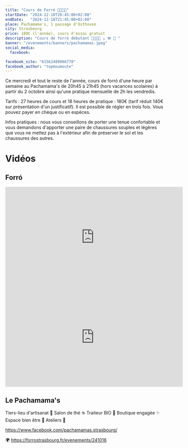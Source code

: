 ```yaml
---
title: "Cours de Forró 💃🇧🇷🕺"
startDate: "2024-12-18T20:45:00+02:00"
endDate:   "2024-12-18T21:45:00+02:00"
place: Pachamama's, 1 passage d'Osthouse
city: Strasbourg
price: 180€ (l'année), cours d'essai gratuit
description: "Cours de forró débutant 💃🇧🇷🕺 △ 🪗 🥁 "
banner: "/evenements/banners/pachamamas.jpeg"
social_media:
  facebook: 

facebook_site: "61562489966778"
facebook_author: "topmoumoute"
---
```


Ce mercredi et tout le reste de l'année, cours de forró d'une heure par semaine au Pachamama's de 20h45 à 21h45 (hors vacances scolaires) à partir du 2 octobre ainsi qu'une pratique mensuelle de 2h les vendredis.

Tarifs : 27 heures de cours et 18 heures de pratique : 180€ (tarif réduit 140€ sur présentation d'un justificatif). Il est possible de régler en trois fois. Vous pouvez payer en chèque ou en espèces.

Infos pratiques : nous vous conseillons de porter une tenue confortable et vous demandons d'apporter une paire de chaussures souples et légères que vous ne mettez pas à l'extérieur afin de préserver le sol et les chaussures des autres.

# Vidéos

## Forró

<iframe width="560" height="315" src="https://www.youtube.com/embed/xCM17UIY6UU" title="YouTube video player" frameborder="0" allow="accelerometer; autoplay; clipboard-write; encrypted-media; gyroscope; picture-in-picture; web-share" referrerpolicy="strict-origin-when-cross-origin" allowfullscreen></iframe>

<iframe width="560" height="315" src="https://www.youtube.com/embed/9O15k6Me0EY" title="YouTube video player" frameborder="0" allow="accelerometer; autoplay; clipboard-write; encrypted-media; gyroscope; picture-in-picture; web-share" referrerpolicy="strict-origin-when-cross-origin" allowfullscreen></iframe>

## Le Pachamama's

Tiers-lieu d'artisanat 🌻 Salon de thé ☕ Traiteur BIO 🥕 Boutique engagée ✨ Espace bien être 🙏 Ateliers 🎨

https://www.facebook.com/pachamamas.strasbourg/

🌍 https://forrostrasbourg.fr/evenements/241016
